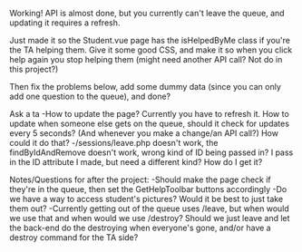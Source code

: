 Working! API is almost done, but you currently can't leave the queue, and
updating it requires a refresh.

Just made it so the Student.vue page has the isHelpedByMe class if you're the TA
helping them. Give it some good CSS, and make it so when you click help again
you stop helping them (might need another API call? Not do in this project?)

Then fix the problems below, add some dummy data (since you can only add one
  question to the queue), and done?


Ask a ta
-How to update the page? Currently you have to refresh it. How to update when
 someone else gets on the queue, should it check for updates every 5 seconds?
 (And whenever you make a change/an API call?) How could it do that?
-/sessions/leave.php doesn't work, the findByIdAndRemove doesn't work, wrong kind
 of ID being passed in? I pass in the ID attribute I made, but need a different
 kind? How do I get it?


Notes/Questions for after the project:
-Should make the page check if they're in the queue, then set the
 GetHelpToolbar buttons accordingly
-Do we have a way to access student's pictures? Would it be best to just take
 them out?
-Currently getting out of the queue uses /leave, but when would we use that
 and when would we use /destroy? Should we just leave and let the back-end
 do the destroying when everyone's gone, and/or have a destroy command for
 the TA side?
